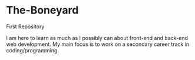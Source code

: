 # The-Boneyard
First Repository

I am here to learn as much as I possibly can about front-end and back-end web development.  My main focus is to work on a secondary career track in coding/programming.

